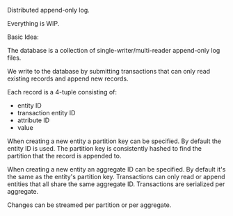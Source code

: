 Distributed append-only log.

Everything is WIP.

Basic Idea:

The database is a collection of single-writer/multi-reader append-only log
files.

We write to the database by submitting transactions that can only read existing
records and append new records.

Each record is a 4-tuple consisting of:
- entity ID
- transaction entity ID
- attribute ID
- value

When creating a new entity a partition key can be specified. By default the
entity ID is used. The partition key is consistently hashed to find the
partition that the record is appended to.

When creating a new entity an aggregate ID can be specified. By default it's the
same as the entity's partition key. Transactions can only read or append
entities that all share the same aggregate ID. Transactions are serialized per
aggregate.

Changes can be streamed per partition or per aggregate.